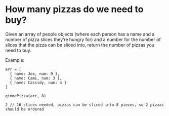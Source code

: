 # How many pizzas do we need to buy?

Given an array of people objects (where each person has a name and a number of pizza slices they’re hungry for) and a number for the number of slices that the pizza can be sliced into, return the number of pizzas you need to buy.

Example:

```
arr = [
  { name: Joe, num: 9 },
  { name: Cami, num: 3 },
  { name: Cassidy, num: 4 }
]

gimmePizza(arr, 8)

2 // 16 slices needed, pizzas can be sliced into 8 pieces, so 2 pizzas should be ordered
```
